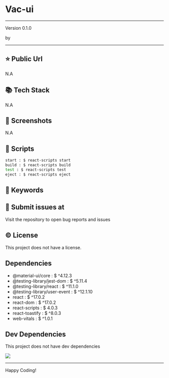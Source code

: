 # Vac-ui

---

<p>Version 0.1.0</p>
<p>by </p>

<hr/>

## ⭐ Public Url

N.A

## 📚 Tech Stack

N.A

## 📸 Screenshots

N.A

## 📜 Scripts

```sh
start : $ react-scripts start
build : $ react-scripts build
test : $ react-scripts test
eject : $ react-scripts eject

```

## 🔑 Keywords

## 👾 Submit issues at

Visit the repository to open bug reports and issues

## ©️ License

This project does not have a license.

## Dependencies

- @material-ui/core : $ ^4.12.3
- @testing-library/jest-dom : $ ^5.11.4
- @testing-library/react : $ ^11.1.0
- @testing-library/user-event : $ ^12.1.10
- react : $ ^17.0.2
- react-dom : $ ^17.0.2
- react-scripts : $ 4.0.3
- react-toastify : $ ^8.0.3
- web-vitals : $ ^1.0.1

## Dev Dependencies

This project does not have dev dependencies

<img src="https://cdn.dribbble.com/users/2401141/screenshots/5487982/developers-gif-showcase.gif"/>

<hr/>
Happy Coding!
